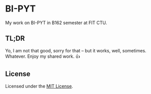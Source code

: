 # BI-PYT

My work on BI-PYT in B162 semester at FIT CTU.

## TL;DR

Yo, I am not that good, sorry for that – but it works, well, sometimes. Whatever. Enjoy my shared work. :thumbsup:

## License

Licensed under the [MIT License](LICENSE).
